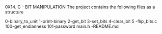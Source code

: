 0X14. C - BIT MANIPULATION
The project contains the following files as a structure

0-binary_to_unit
1-print-binary
2-get_bit
3-set_bits
4-clear_bit
5 -flip_bits.c
100-get_endianness
101-password
main.h -README.md


